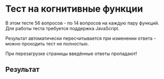# Тест на когнитивные функции

В этом тесте 56 вопросов - по 14 вопросов на каждую пару функций. Для работы теста требуется поддержка JavaScript.

Результат автоматически пересчитывается при изменении ответа - можно проходить тест не полностью.

При перезагрузке страницы введённые ответы пропадают!

<div id="test_contents">
</div>

## Результат

<div id="res">
</div>

<script src="https://code.jquery.com/jquery-3.6.0.min.js"
			  integrity="sha256-/xUj+3OJU5yExlq6GSYGSHk7tPXikynS7ogEvDej/m4="
			  crossorigin="anonymous"></script>
<script src="/test.js"></script>
<script src="/mbti.js"></script>
